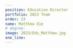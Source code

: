 ```yaml
---
position: Education Director
portfolio: 2023 Team
order: 23
name: Matthew Xie
# degree: 
image: 2023/Edu_Matthew.jpg
one_line:
---
```

